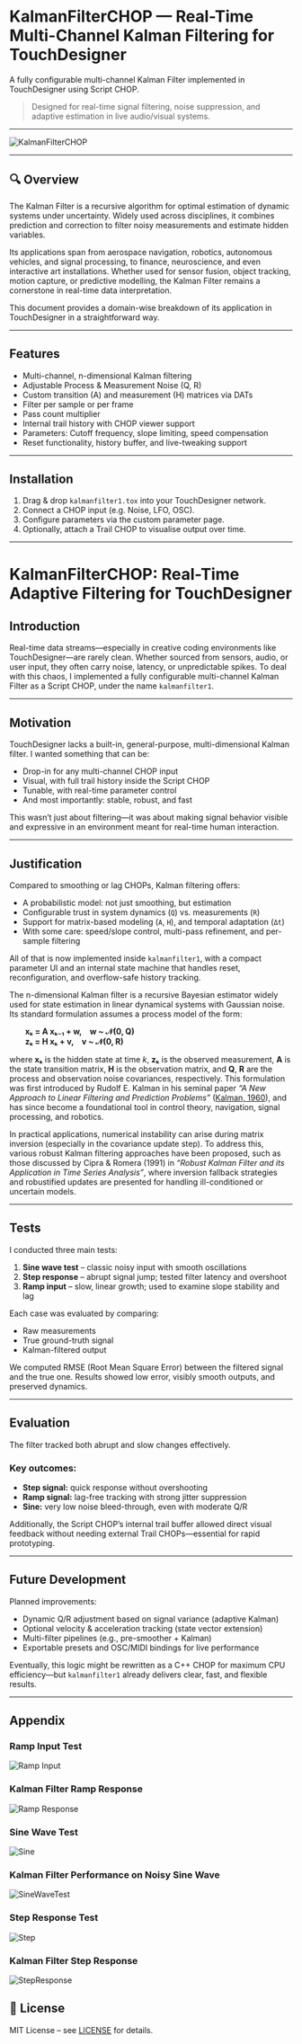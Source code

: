 # KalmanFilterCHOP — Real-Time Multi-Channel Kalman Filtering for TouchDesigner

A fully configurable multi-channel Kalman Filter implemented in TouchDesigner using Script CHOP.

> Designed for real-time signal filtering, noise suppression, and adaptive estimation in live audio/visual systems.

---

![KalmanFilterCHOP](images/Kalman_Full_Screen.png)

---

## 🔍 Overview

The Kalman Filter is a recursive algorithm for optimal estimation of dynamic systems under uncertainty. Widely used across disciplines, it combines prediction and correction to filter noisy measurements and estimate hidden variables.

Its applications span from aerospace navigation, robotics, autonomous vehicles, and signal processing, to finance, neuroscience, and even interactive art installations. Whether used for sensor fusion, object tracking, motion capture, or predictive modelling, the Kalman Filter remains a cornerstone in real-time data interpretation.

This document provides a domain-wise breakdown of its application in TouchDesigner in a straightforward way.

---


## Features

- Multi-channel, n-dimensional Kalman filtering
- Adjustable Process & Measurement Noise (Q, R)
- Custom transition (A) and measurement (H) matrices via DATs
- Filter per sample or per frame
- Pass count multiplier
- Internal trail history with CHOP viewer support
- Parameters: Cutoff frequency, slope limiting, speed compensation
- Reset functionality, history buffer, and live-tweaking support

---

## Installation

1. Drag & drop `kalmanfilter1.tox` into your TouchDesigner network.
2. Connect a CHOP input (e.g. Noise, LFO, OSC).
3. Configure parameters via the custom parameter page.
4. Optionally, attach a Trail CHOP to visualise output over time.

---



# KalmanFilterCHOP: Real-Time Adaptive Filtering for TouchDesigner

## Introduction

Real-time data streams—especially in creative coding environments like TouchDesigner—are rarely clean. Whether sourced from sensors, audio, or user input, they often carry noise, latency, or unpredictable spikes. To deal with this chaos, I implemented a fully configurable multi-channel Kalman Filter as a Script CHOP, under the name `kalmanfilter1`.

---

## Motivation

TouchDesigner lacks a built-in, general-purpose, multi-dimensional Kalman filter. I wanted something that can be:

- Drop-in for any multi-channel CHOP input  
- Visual, with full trail history inside the Script CHOP  
- Tunable, with real-time parameter control  
- And most importantly: stable, robust, and fast  

This wasn’t just about filtering—it was about making signal behavior visible and expressive in an environment meant for real-time human interaction.

---

## Justification

Compared to smoothing or lag CHOPs, Kalman filtering offers:

- A probabilistic model: not just smoothing, but estimation  
- Configurable trust in system dynamics (`Q`) vs. measurements (`R`)  
- Support for matrix-based modeling (`A`, `H`), and temporal adaptation (`Δt`)  
- With some care: speed/slope control, multi-pass refinement, and per-sample filtering  

All of that is now implemented inside `kalmanfilter1`, with a compact parameter UI and an internal state machine that handles reset, reconfiguration, and overflow-safe history tracking.

The n-dimensional Kalman filter is a recursive Bayesian estimator widely used for state estimation in linear dynamical systems with Gaussian noise. Its standard formulation assumes a process model of the form:

  **xₖ = A xₖ₋₁ + w, w ~ 𝒩(0, Q)**  
  **zₖ = H xₖ + v, v ~ 𝒩(0, R)**

where **xₖ** is the hidden state at time *k*, **zₖ** is the observed measurement, **A** is the state transition matrix, **H** is the observation matrix, and **Q**, **R** are the process and observation noise covariances, respectively. This formulation was first introduced by Rudolf E. Kalman in his seminal paper *“A New Approach to Linear Filtering and Prediction Problems”* ([Kalman, 1960](https://doi.org/10.1115/1.3662552)), and has since become a foundational tool in control theory, navigation, signal processing, and robotics.

In practical applications, numerical instability can arise during matrix inversion (especially in the covariance update step). To address this, various robust Kalman filtering approaches have been proposed, such as those discussed by Cipra & Romera (1991) in *“Robust Kalman Filter and its Application in Time Series Analysis”*, where inversion fallback strategies and robustified updates are presented for handling ill-conditioned or uncertain models.


---

## Tests

I conducted three main tests:

1. **Sine wave test** – classic noisy input with smooth oscillations  
2. **Step response** – abrupt signal jump; tested filter latency and overshoot  
3. **Ramp input** – slow, linear growth; used to examine slope stability and lag  

Each case was evaluated by comparing:

- Raw measurements  
- True ground-truth signal  
- Kalman-filtered output  

We computed RMSE (Root Mean Square Error) between the filtered signal and the true one. Results showed low error, visibly smooth outputs, and preserved dynamics.

---

## Evaluation

The filter tracked both abrupt and slow changes effectively.

### Key outcomes:

- **Step signal:** quick response without overshooting  
- **Ramp signal:** lag-free tracking with strong jitter suppression  
- **Sine:** very low noise bleed-through, even with moderate Q/R  

Additionally, the Script CHOP’s internal trail buffer allowed direct visual feedback without needing external Trail CHOPs—essential for rapid prototyping.

---

## Future Development

Planned improvements:

- Dynamic Q/R adjustment based on signal variance (adaptive Kalman)  
- Optional velocity & acceleration tracking (state vector extension)  
- Multi-filter pipelines (e.g., pre-smoother + Kalman)  
- Exportable presets and OSC/MIDI bindings for live performance  

Eventually, this logic might be rewritten as a C++ CHOP for maximum CPU efficiency—but `kalmanfilter1` already delivers clear, fast, and flexible results.

---

## Appendix

### Ramp Input Test  
![Ramp Input](images/ramp_input.png)

### Kalman Filter Ramp Response  
![Ramp Response](images/RampResponse.png)

### Sine Wave Test  
![Sine](images/sine_wave.png)

### Kalman Filter Performance on Noisy Sine Wave  
![SineWaveTest](images/SineWaveTest.png)

### Step Response Test  
![Step](images/step_response.png)

### Kalman Filter Step Response  
![StepResponse](images/StepResponse.png)


## 📄 License

MIT License – see [LICENSE](./LICENSE) for details.


